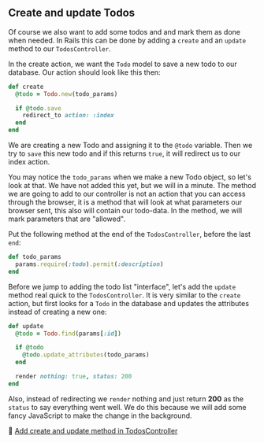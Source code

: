 ## Create and update Todos

Of course we also want to add some todos and and mark them as done when needed.
In Rails this can be done by adding a `create` and an `update` method to our `TodosController`.

In the create action, we want the `Todo` model to save a new todo to our database. Our action should look like this then:

```ruby
def create
  @todo = Todo.new(todo_params)

  if @todo.save
    redirect_to action: :index
  end
end
```

We are creating a new Todo and assigning it to the `@todo` variable. Then we try to `save` this new todo and if this returns `true`, it will redirect us to our index action.

You may notice the `todo_params` when we make a new Todo object, so let's look at that. We have not added this yet, but we will in a minute. The method we are going to add to our controller is not an action that you can access through the browser, it is a method that will look at what parameters our browser sent, this also will contain our todo-data. In the method, we will mark parameters that are "allowed".

Put the following method at the end of the `TodosController`, before the last `end`:

```ruby
def todo_params
  params.require(:todo).permit(:description)
end
```

Before we jump to adding the todo list "interface", let's add the `update` method real quick to the `TodosController`. It is very similar to the `create` action, but first looks for a `Todo` in the database and updates the attributes instead of creating a new one:

```ruby
def update
  @todo = Todo.find(params[:id])

  if @todo
    @todo.update_attributes(todo_params)
  end

  render nothing: true, status: 200
end
```

Also, instead of redirecting we `render` nothing and just return **200** as the `status` to say everything went well. We do this because we will add some fancy JavaScript to make the change in the background.

💾 [Add create and update method in TodosController](https://github.com/bastilian/todo-application/commit/ffe88069fc6192d9d390e869535e1f7621e0f29d)
